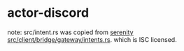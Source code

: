 # actor-discord

note: src/intent.rs was copied from [serenity](https://github.com/serenity-rs/serenity) [src/client/bridge/gateway/intents.rs](https://github.com/serenity-rs/serenity/blob/4c53b48534010c65810da2932d71d889b8bab0b2/src/client/bridge/gateway/intents.rs). which is ISC licensed.

